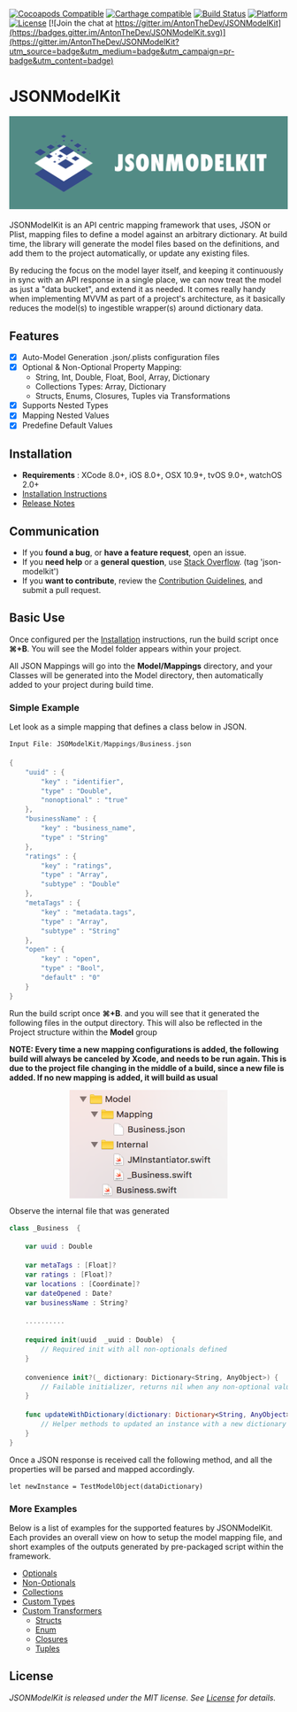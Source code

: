 
[![Cocoapods Compatible](https://img.shields.io/badge/pod-1.0.0-blue.svg)](https://cocoapods.org/)
[![Carthage compatible](https://img.shields.io/badge/Carthage-compatible-4BC51D.svg?style=flat)](https://github.com/Carthage/Carthage)
[![Build Status](https://travis-ci.org/AntonTheDev/JSONModelKit.svg?branch=dev)](https://travis-ci.org/AntonTheDev/JSONModelKit)
[![Platform](https://img.shields.io/badge/platform-ios%20%7C%20osx%20%7C%20tvos%20%7C%20watchos-lightgrey.svg)](https://github.com/AntonTheDev/JSONModelKit/)
[![License](https://img.shields.io/badge/license-MIT-343434.svg)](https://github.com/AntonTheDev/JSONModelKit/)
[![Join the chat at https://gitter.im/AntonTheDev/JSONModelKit](https://badges.gitter.im/AntonTheDev/JSONModelKit.svg)](https://gitter.im/AntonTheDev/JSONModelKit?utm_source=badge&utm_medium=badge&utm_campaign=pr-badge&utm_content=badge)


# JSONModelKit
![alt tag](/documentation/readme_assets/mapperkit_header.png?raw=true)
</br></br>
JSONModelKit is an API centric mapping framework that uses, JSON or Plist, mapping files to define a model against an arbitrary dictionary. At build time, the library will generate the model files based on the definitions, and add them to the project automatically, or update any existing files.

By reducing the focus on the model layer itself, and keeping it continuously in sync with an API response in a single place, we can now treat the model as just a "data bucket", and extend it as needed. It comes really handy when implementing MVVM as part of a project's architecture, as it basically reduces the model(s) to ingestible wrapper(s) around dictionary data.

## Features

- [X] Auto-Model Generation .json/.plists configuration files
- [X] Optional & Non-Optional Property Mapping:
	* String, Int, Double, Float, Bool, Array, Dictionary
	* Collections Types: Array, Dictionary
	* Structs, Enums, Closures, Tuples via Transformations
- [X] Supports Nested Types
- [X] Mapping Nested Values
- [X] Predefine Default Values

## Installation

* **Requirements** : XCode 8.0+, iOS 8.0+, OSX 10.9+, tvOS 9.0+, watchOS 2.0+
* [Installation Instructions](https://github.com/AntonTheDev/JSONModelKit/wiki/Installation)
* [Release Notes](https://github.com/AntonTheDev/JSONModelKit/wiki/Release-Notes)

## Communication

- If you **found a bug**, or **have a feature request**, open an issue.
- If you **need help** or a **general question**, use [Stack Overflow](http://stackoverflow.com/questions/tagged/json-modelkit). (tag 'json-modelkit')
- If you **want to contribute**, review the [Contribution Guidelines](https://github.com/AntonTheDev/JSONModelKit/wiki/Contributing-Guidelines), and submit a pull request.

## Basic Use

Once configured per the [Installation](https://github.com/AntonTheDev/JSONModelKit/wiki/Installation.md) instructions, run the build script once **⌘+B**. You will see the Model folder appears within your project.


All JSON Mappings will go into the **Model/Mappings** directory, and your Classes will be generated into the Model directory, then automatically added to your project during build time.

### Simple Example

Let look as a simple mapping that defines a class below in JSON.

```swift
Input File: JSOModelKit/Mappings/Business.json

{
    "uuid" : {
        "key" : "identifier",
        "type" : "Double",
        "nonoptional" : "true"
    },
    "businessName" : {
        "key" : "business_name",
        "type" : "String"
    },
    "ratings" : {
        "key" : "ratings",
        "type" : "Array",
        "subtype" : "Double"
    },
    "metaTags" : {
        "key" : "metadata.tags",
        "type" : "Array",
        "subtype" : "String"
    },
    "open" : {
        "key" : "open",
        "type" : "Bool",
        "default" : "0"
    }
}
```
Run the build script once **⌘+B**. and you will see that it generated the following files in the output directory. This will also be reflected in the Project structure within the **Model** group

**NOTE: Every time a new mapping configurations is added, the following build will always be canceled by Xcode, and needs to be run again. This is due to the project file changing in the middle of a build, since a new file is added. If no new mapping is added, it will build as usual**

<p align="center">
<img align="center"  src="https://github.com/AntonTheDev/JSONModelKit/blob/dev/documentation/readme_assets/genrerated_folder_structure.png?raw=true" width="286" height="196" />
</p>


Observe the internal file that was generated

```swift
class _Business  {

	var uuid : Double

	var metaTags : [Float]?
	var ratings : [Float]?
	var locations : [Coordinate]?
	var dateOpened : Date?
	var businessName : String?

	..........

	required init(uuid  _uuid : Double)  {
		// Required init with all non-optionals defined
	}

	convenience init?(_ dictionary: Dictionary<String, AnyObject>) {
		// Failable initializer, returns nil when any non-optional values is not defined
	}

	func updateWithDictionary(dictionary: Dictionary<String, AnyObject>) {
		// Helper methods to updated an instance with a new dictionary of values
	}
}
```

Once a JSON response is received call the following method, and all the properties will be parsed and mapped accordingly.

```
let newInstance = TestModelObject(dataDictionary)
```

### More Examples

Below is a list of examples for the supported features by JSONModelKit. Each provides an overall view on how to setup the model mapping file, and short examples of the outputs generated by pre-packaged script within the framework.

* [Optionals](https://github.com/AntonTheDev/JSONModelKit/wiki/Optional-Value-Types.md)
* [Non-Optionals](https://github.com/AntonTheDev/JSONModelKit/wiki/Non-Optional-Value-Types)
* [Collections](https://github.com/AntonTheDev/JSONModelKit/wiki/Collection-Types)
* [Custom Types](https://github.com/AntonTheDev/JSONModelKit/wiki/Custom-Types)
* [Custom Transformers](https://github.com/AntonTheDev/JSONModelKit/wiki/Custom-Transformations)
  * [Structs](https://github.com/AntonTheDev/JSONModelKit/wiki/Struct-Transformations)
  * [Enum](https://github.com/AntonTheDev/JSONModelKit/wiki/Enum-Transformations)
  * [Closures](https://github.com/AntonTheDev/JSONModelKit/wiki/Closure-Transformations)
  * [Tuples](https://github.com/AntonTheDev/JSONModelKit/wiki/Tuple-Transformations)

## License

*JSONModelKit is released under the MIT license. See [License](/LICENSE.md) for details.*
